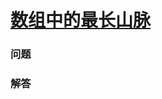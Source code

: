 # [数组中的最长山脉](https://leetcode-cn.com/problems/longest-mountain-in-array)

### 问题

### 解答

```

```

